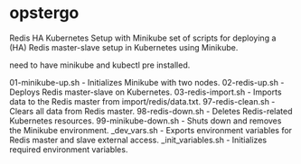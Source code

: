 # opstergo
Redis HA Kubernetes Setup with Minikube
set of scripts for deploying a (HA) Redis master-slave setup in Kubernetes using Minikube. 

need to have minikube and kubectl pre installed.

01-minikube-up.sh - Initializes Minikube with two nodes.
02-redis-up.sh - Deploys Redis master-slave on Kubernetes.
03-redis-import.sh - Imports data to the Redis master from import/redis/data.txt.
97-redis-clean.sh - Clears all data from Redis master.
98-redis-down.sh - Deletes Redis-related Kubernetes resources.
99-minikube-down.sh - Shuts down and removes the Minikube environment.
_dev_vars.sh - Exports environment variables for Redis master and slave external access.
_init_variables.sh - Initializes required environment variables.
